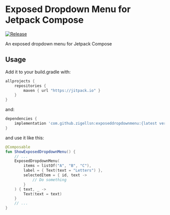 # Exposed Dropdown Menu for Jetpack Compose

[![Release](https://jitpack.io/v/zigellsn/ExposedDropdownMenu.svg)](https://jitpack.io/#zigellsn/ExposedDropdownMenu)

An exposed dropdown menu for Jetpack Compose

## Usage

Add it to your build.gradle with:
```gradle
allprojects {
    repositories {
        maven { url "https://jitpack.io" }
    }
}
```
and:
```gradle
dependencies {
    implementation 'com.github.zigellsn:exposeddropdownmenu:{latest version}'
}
```

and use it like this:

```Kotlin
@Composable
fun ShowExposedDropdownMenu() {
    // ...
    ExposedDropdownMenu(
        items = listOf("A", "B", "C"),
        label = { Text(text = "Letters") },
        selectedItem = { id, text ->
            // Do something
        }
    ) { text, _ ->
        Text(text = text)
    }
    // ...
}
```